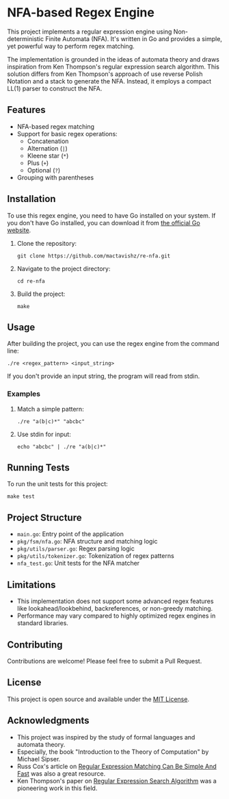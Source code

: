 # NFA-based Regex Engine

This project implements a regular expression engine using Non-deterministic Finite Automata (NFA). It's written in Go and provides a simple, yet powerful way to perform regex matching.

The implementation is grounded in the ideas of automata theory and draws inspiration from Ken Thompson's regular expression search algorithm. This solution differs from Ken Thompson's approach of use reverse Polish Notation and a stack to generate the NFA. Instead, it employs a compact LL(1) parser to construct the NFA.

## Features

- NFA-based regex matching
- Support for basic regex operations:
  - Concatenation
  - Alternation (`|`)
  - Kleene star (`*`)
  - Plus (`+`)
  - Optional (`?`)
- Grouping with parentheses

## Installation

To use this regex engine, you need to have Go installed on your system. If you don't have Go installed, you can download it from [the official Go website](https://golang.org/dl/).

1. Clone the repository:

   ```
   git clone https://github.com/mactavishz/re-nfa.git
   ```

2. Navigate to the project directory:

   ```
   cd re-nfa
   ```

3. Build the project:

   ```
   make
   ```

## Usage

After building the project, you can use the regex engine from the command line:

```
./re <regex_pattern> <input_string>
```

If you don't provide an input string, the program will read from stdin.

### Examples

1. Match a simple pattern:

   ```
   ./re "a(b|c)*" "abcbc"
   ```

2. Use stdin for input:

   ```
   echo "abcbc" | ./re "a(b|c)*"
   ```

## Running Tests

To run the unit tests for this project:

```
make test
```

## Project Structure

- `main.go`: Entry point of the application
- `pkg/fsm/nfa.go`: NFA structure and matching logic
- `pkg/utils/parser.go`: Regex parsing logic
- `pkg/utils/tokenizer.go`: Tokenization of regex patterns
- `nfa_test.go`: Unit tests for the NFA matcher

## Limitations

- This implementation does not support some advanced regex features like lookahead/lookbehind, backreferences, or non-greedy matching.
- Performance may vary compared to highly optimized regex engines in standard libraries.

## Contributing

Contributions are welcome! Please feel free to submit a Pull Request.

## License

This project is open source and available under the [MIT License](LICENSE).

## Acknowledgments

- This project was inspired by the study of formal languages and automata theory.
- Especially, the book "Introduction to the Theory of Computation" by Michael Sipser.
- Russ Cox's article on [Regular Expression Matching Can Be Simple And Fast](https://swtch.com/~rsc/regexp/regexp1.html) was also a great resource.
- Ken Thompson's paper on [Regular Expression Search Algorithm](https://dl.acm.org/doi/10.1145/363347.363387) was a pioneering work in this field.
